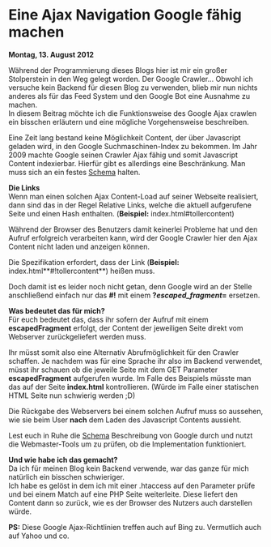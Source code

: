 # Eine Ajax Navigation Google fähig machen #
**Montag, 13. August 2012**  

Während der Programmierung dieses Blogs hier ist mir ein großer Stolperstein in den Weg gelegt worden. Der Google Crawler... Obwohl ich versuche kein Backend für diesen Blog zu verwenden, blieb mir nun nichts anderes als für das Feed System und den Google Bot eine Ausnahme zu machen.  
In diesem Beitrag möchte ich die Funktionsweise des Google Ajax crawlen ein bisschen erläutern und eine mögliche Vorgehensweise beschreiben.  

Eine Zeit lang bestand keine Möglichkeit Content, der über Javascript geladen wird, in den Google Suchmaschinen-Index zu bekommen. Im Jahr 2009 machte Google seinen Crawler Ajax fähig und somit Javascript Content indexierbar. Hierfür gibt es allerdings eine Beschränkung. Man muss sich an ein festes [Schema] halten.

**Die Links**  
Wenn man einen solchen Ajax Content-Load auf seiner Webseite realisiert, dann sind das in der Regel Relative Links, welche die aktuell aufgerufene Seite und einen Hash enthalten. (**Beispiel:** index.html#tollercontent)  

Während der Browser des Benutzers damit keinerlei Probleme hat und den Aufruf erfolgreich verarbeiten kann, wird der Google Crawler hier den Ajax Content nicht laden und anzeigen können.   

Die Spezifikation erfordert, dass der Link (**Beispiel:** index.html**#!tollercontent**) heißen muss.  

Doch damit ist es leider noch nicht getan, denn Google wird an der Stelle anschließend einfach nur das **#!** mit einem **?_escaped_fragment_=** ersetzen.  

**Was bedeutet das für mich?**  
Für euch bedeutet das, dass ihr sofern der Aufruf mit einem **escapedFragment** erfolgt, der Content der jeweiligen Seite direkt vom Webserver zurückgeliefert werden muss.  

Ihr müsst somit also eine Alternativ Abrufmöglichkeit für den Crawler schaffen. Je nachdem was für eine Sprache ihr also im Backend verwendet, müsst ihr schauen ob die jeweile Seite mit dem GET Parameter **escapedFragment** aufgerufen wurde. Im Falle des Beispiels müsste man das auf der Seite **index.html** kontrollieren. (Würde im Falle einer statischen HTML Seite nun schwierig werden ;D)  

Die Rückgabe des Webservers bei einem solchen Aufruf muss so aussehen, wie sie beim User **nach** dem Laden des Javascript Contents aussieht.  

Lest euch in Ruhe die [Schema] Beschreibung von Google durch und nutzt die Webmaster-Tools um zu prüfen, ob die Implementation funktioniert.  

**Und wie habe ich das gemacht?**  
Da ich für meinen Blog kein Backend verwende, war das ganze für mich natürlich ein bisschen schwieriger.  
Ich habe es gelöst in dem ich mit einer .htaccess auf den Parameter prüfe und bei einem Match auf eine PHP Seite weiterleite. Diese liefert den Content dann so zurück, wie es der Browser des Nutzers auch darstellen würde.  

**PS:** Diese Google Ajax-Richtlinien treffen auch auf Bing zu. Vermutlich auch auf Yahoo und co.

[schema]:https://developers.google.com/webmasters/ajax-crawling/docs/getting-started